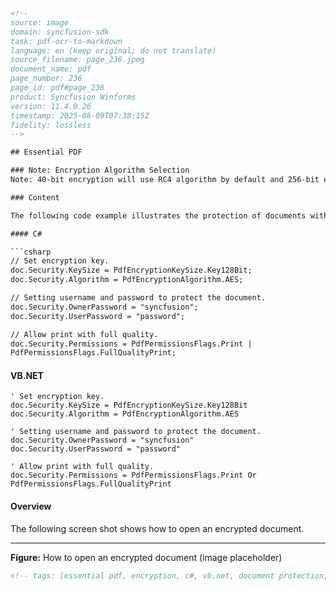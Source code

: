 ```html
<!-- 
source: image
domain: syncfusion-sdk
task: pdf-ocr-to-markdown
language: en (keep original; do not translate)
source_filename: page_236.jpeg
document_name: pdf
page_number: 236
page_id: pdf#page_236
product: Syncfusion Winforms
version: 11.4.0.26
timestamp: 2025-08-09T07:38:15Z
fidelity: lossless
-->

## Essential PDF

### Note: Encryption Algorithm Selection
Note: 40-bit encryption will use RC4 algorithm by default and 256-bit encryption uses AES algorithm.

### Content

The following code example illustrates the protection of documents with user and owner password.

#### C#

```csharp
// Set encryption key.
doc.Security.KeySize = PdfEncryptionKeySize.Key128Bit;
doc.Security.Algorithm = PdfEncryptionAlgorithm.AES;

// Setting username and password to protect the document.
doc.Security.OwnerPassword = "syncfusion";
doc.Security.UserPassword = "password";

// Allow print with full quality.
doc.Security.Permissions = PdfPermissionsFlags.Print | 
PdfPermissionsFlags.FullQualityPrint;
```

#### VB.NET

```vbnet
' Set encryption key.
doc.Security.KeySize = PdfEncryptionKeySize.Key128Bit
doc.Security.Algorithm = PdfEncryptionAlgorithm.AES

' Setting username and password to protect the document.
doc.Security.OwnerPassword = "syncfusion"
doc.Security.UserPassword = "password"

' Allow print with full quality.
doc.Security.Permissions = PdfPermissionsFlags.Print Or 
PdfPermissionsFlags.FullQualityPrint
```

#### Overview

The following screen shot shows how to open an encrypted document.

---

**Figure:** How to open an encrypted document (image placeholder)
```html
<!-- tags: [essential pdf, encryption, c#, vb.net, document protection, user password, owner password, print permissions, 128-bit key, aes algorithm] keywords: [encryption algorithm, pdf encryption, key size, permissions, protect document] -->
```
```